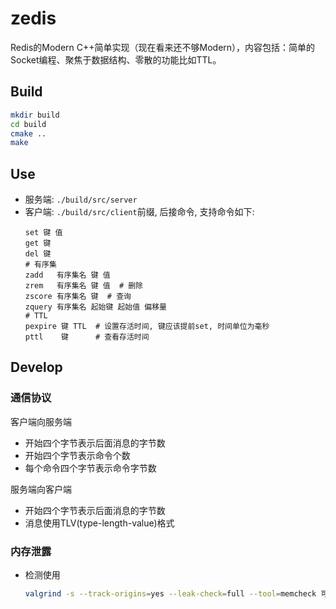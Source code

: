 # zedis

Redis的Modern C++简单实现（现在看来还不够Modern），内容包括：简单的Socket编程、聚焦于数据结构、零散的功能比如TTL。

## Build

```bash
mkdir build
cd build
cmake ..
make
```

## Use

+ 服务端: `./build/src/server`
+ 客户端: `./build/src/client`前缀, 后接命令, 支持命令如下:
  ```
  set 键 值
  get 键
  del 键
  # 有序集
  zadd   有序集名 键 值
  zrem   有序集名 键 值  # 删除
  zscore 有序集名 键  # 查询
  zquery 有序集名 起始键 起始值 偏移量
  # TTL
  pexpire 键 TTL  # 设置存活时间, 键应该提前set, 时间单位为毫秒
  pttl    键      # 查看存活时间
  ```

## Develop

### 通信协议

客户端向服务端
+ 开始四个字节表示后面消息的字节数
+ 开始四个字节表示命令个数
+ 每个命令四个字节表示命令字节数

服务端向客户端
+ 开始四个字节表示后面消息的字节数
+ 消息使用TLV(type-length-value)格式

### 内存泄露

+ 检测使用
  ```bash
  valgrind -s --track-origins=yes --leak-check=full --tool=memcheck 可执行文件
  ```
